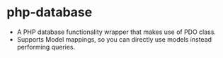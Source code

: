 # php-database
 * A PHP database functionality wrapper that makes use of PDO class.
 * Supports Model mappings, so you can directly use models instead performing queries.
